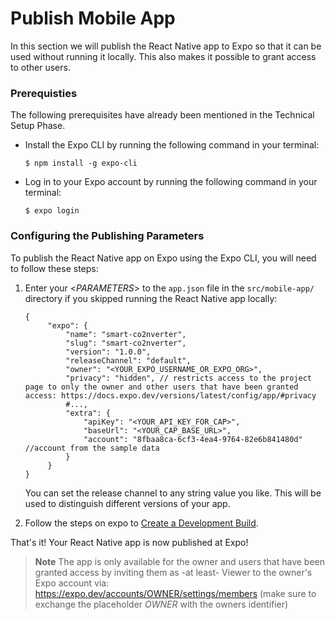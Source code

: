 # Publish Mobile App

In this section we will publish the React Native app to Expo so that it can be used without running it locally. This also makes it possible to grant access to other users.

### Prerequisties

The following prerequisites have already been mentioned in the Technical Setup Phase.

- Install the Expo CLI by running the following command in your terminal:

  `$ npm install -g expo-cli`

- Log in to your Expo account by running the following command in your terminal:

  `$ expo login`

### Configuring the Publishing Parameters

To publish the React Native app on Expo using the Expo CLI, you will need to follow these steps:

1. Enter your <_PARAMETERS_> to the `app.json` file in the `src/mobile-app/` directory if you skipped running the React Native app locally:

   ```jsonc
   {
        "expo": {
            "name": "smart-co2nverter",
            "slug": "smart-co2nverter",
            "version": "1.0.0",
            "releaseChannel": "default",
            "owner": "<YOUR_EXPO_USERNAME_OR_EXPO_ORG>",
            "privacy": "hidden", // restricts access to the project page to only the owner and other users that have been granted access: https://docs.expo.dev/versions/latest/config/app/#privacy
            #...,
            "extra": {
                "apiKey": "<YOUR_API_KEY_FOR_CAP>",
                "baseUrl": "<YOUR_CAP_BASE_URL>",
                "account": "8fbaa8ca-6cf3-4ea4-9764-82e6b841480d" //account from the sample data
            }
        }
   }
   ```

   You can set the release channel to any string value you like. This will be used to distinguish different versions of your app.

2. Follow the steps on expo to [Create a Development Build](https://docs.expo.dev/develop/development-builds/introduction/).

That's it! Your React Native app is now published at Expo!

> **Note**
> The app is only available for the owner and users that have been granted access by inviting them as -at least- Viewer to the owner's Expo account via: https://expo.dev/accounts/OWNER/settings/members (make sure to exchange the placeholder _OWNER_ with the owners identifier)
